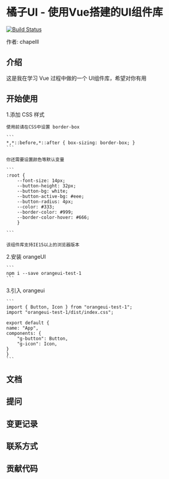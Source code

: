 # 橘子UI - 使用Vue搭建的UI组件库

[![Build Status](https://www.travis-ci.org/chapelll/orangeUI.svg?branch=master)](https://www.travis-ci.org/chapelll/orangeUI)

作者: chapelll

## 介绍

这是我在学习 Vue 过程中做的一个 UI组件库，希望对你有用

## 开始使用

1.添加 CSS 样式

    使用前请在CSS中设置 border-box

    ```
    *,*::before,*::after { box-sizing: border-box; }
    ```

    你还需要设置颜色等默认变量

    ```
    :root {
        --font-size: 14px;
        --button-height: 32px;
        --button-bg: white;
        --button-active-bg: #eee;
        --button-radius: 4px;
        --color: #333;
        --border-color: #999;
        --border-color-hover: #666;
        }

    ```

    该组件库支持IE15以上的浏览器版本

2.安装 orangeUI

    ```
    npm i --save orangeui-test-1
    ```

3.引入 orangeui

    ```
    import { Button, Icon } from "orangeui-test-1";
    import "orangeui-test-1/dist/index.css";
    
    export default {
    name: "App",
    components: {
        "g-button": Button,
        "g-icon": Icon,
    }
    }
    ```

## 文档

## 提问

## 变更记录

## 联系方式

## 贡献代码

